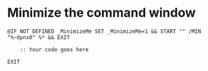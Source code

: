 # Minimize the command window
```batchfile
@IF NOT DEFINED _MinimizeMe SET _MinimizeMe=1 && START "" /MIN "%~dpnx0" %* && EXIT

    :: Your code goes here

EXIT
```
